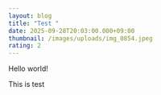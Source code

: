 ```yaml
---
layout: blog
title: "Test "
date: 2025-09-28T20:03:00.000+09:00
thumbnail: /images/uploads/img_0854.jpeg
rating: 2
---
```

Hello world!

This is test
